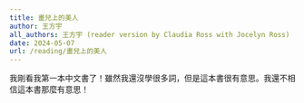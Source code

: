 ```yaml
---
title: 畫兒上的美人
author: 王方宇
all_authors: 王方宇 (reader version by Claudia Ross with Jocelyn Ross)
date: 2024-05-07
url: /reading/畫兒上的美人
---
```

我剛看我第一本中文書了！雖然我還沒學很多詞，但是這本書很有意思。我還不相信這本書那麼有意思！
